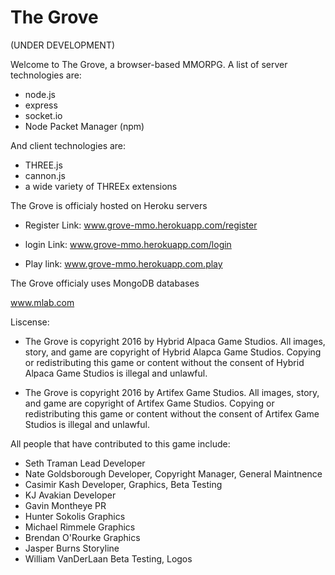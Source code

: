 # The Grove

(UNDER DEVELOPMENT)


Welcome to The Grove, a browser-based MMORPG.
A list of server technologies are:

- node.js
- express
- socket.io
- Node Packet Manager (npm)

And client technologies are:

- THREE.js
- cannon.js
- a wide variety of THREEx extensions

The Grove is officialy hosted on Heroku servers

- Register Link: www.grove-mmo.herokuapp.com/register

- login Link: www.grove-mmo.herokuapp.com/login

- Play link: www.grove-mmo.herokuapp.com.play


The Grove officialy uses MongoDB databases

www.mlab.com

Liscense:


- The Grove is copyright 2016 by Hybrid Alpaca Game Studios. All images, story, and game are copyright of Hybrid Alapca Game Studios.
Copying or redistributing this game or content without the consent of Hybrid Alpaca Game Studios is illegal and unlawful.

- The Grove is copyright 2016 by Artifex Game Studios. All images, story, and game are copyright of Artifex Game Studios. 
Copying or redistributing this game or content without the consent of Artifex Game Studios is illegal and unlawful.

All people that have contributed to this game include:

- Seth Traman               Lead Developer
- Nate Goldsborough         Developer, Copyright Manager, General Maintnence
- Casimir Kash              Developer, Graphics, Beta Testing
- KJ Avakian                Developer
- Gavin Montheye            PR
- Hunter Sokolis            Graphics
- Michael Rimmele           Graphics
- Brendan O'Rourke          Graphics
- Jasper Burns              Storyline
- William VanDerLaan        Beta Testing, Logos
